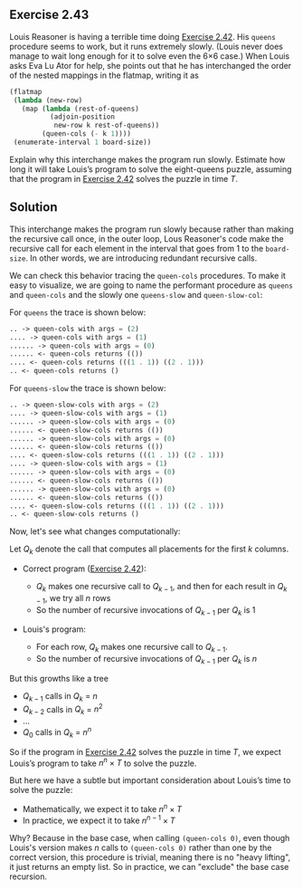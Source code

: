 [Exercise 2.42]: ./2.42.md

## Exercise 2.43

Louis Reasoner is having a terrible time doing [Exercise 2.42]. His `queens`
procedure seems to work, but it runs extremely slowly. (Louis never does manage
to wait long enough for it to solve even the 6×6 case.) When Louis asks Eva Lu
Ator for help, she points out that he has interchanged the order of the nested
mappings in the flatmap, writing it as

```scheme
(flatmap
 (lambda (new-row)
   (map (lambda (rest-of-queens)
          (adjoin-position
           new-row k rest-of-queens))
        (queen-cols (- k 1))))
 (enumerate-interval 1 board-size))
```

Explain why this interchange makes the program run slowly. Estimate how long it
will take Louis’s program to solve the eight-queens puzzle, assuming that the
program in [Exercise 2.42] solves the puzzle in time $T$.

## Solution

This interchange makes the program run slowly because rather than making the
recursive call once, in the outer loop, Lous Reasoner's code make the recursive
call for each element in the interval that goes from 1 to the `board-size`. In
other words, we are introducing redundant recursive calls.

We can check this behavior tracing the `queen-cols` procedures. To make it easy
to visualize, we are going to name the performant procedure as `queens` and
`queen-cols` and the slowly one `queens-slow` and `queen-slow-col`:

For `queens` the trace is shown below:

```scheme
.. -> queen-cols with args = (2)
.... -> queen-cols with args = (1)
...... -> queen-cols with args = (0)
...... <- queen-cols returns (())
.... <- queen-cols returns (((1 . 1)) ((2 . 1)))
.. <- queen-cols returns ()
```

For `queens-slow` the trace is shown below:

```scheme
.. -> queen-slow-cols with args = (2)
.... -> queen-slow-cols with args = (1)
...... -> queen-slow-cols with args = (0)
...... <- queen-slow-cols returns (())
...... -> queen-slow-cols with args = (0)
...... <- queen-slow-cols returns (())
.... <- queen-slow-cols returns (((1 . 1)) ((2 . 1)))
.... -> queen-slow-cols with args = (1)
...... -> queen-slow-cols with args = (0)
...... <- queen-slow-cols returns (())
...... -> queen-slow-cols with args = (0)
...... <- queen-slow-cols returns (())
.... <- queen-slow-cols returns (((1 . 1)) ((2 . 1)))
.. <- queen-slow-cols returns ()
```

Now, let's see what changes computationally:

Let $Q_k$ denote the call that computes all placements for the first $k$
columns.

- Correct program ([Exercise 2.42]):

  - $Q_k$ makes one recursive call to $Q_{k-1}$, and then for each result in
    $Q_{k-1}$, we try all $n$ rows
  - So the number of recursive invocations of $Q_{k-1}$ per $Q_k$ is $1$

- Louis's program:
  - For each row, $Q_k$ makes one recursive call to $Q_{k-1}$.
  - So the number of recursive invocations of $Q_{k-1}$ per $Q_k$ is $n$

But this growths like a tree

- $Q_{k-1}$ calls in $Q_{k}$ = $n$
- $Q_{k-2}$ calls in $Q_{k}$ = $n^2$
- ...
- $Q_0$ calls in $Q_{k}$ = $n^n$

So if the program in [Exercise 2.42] solves the puzzle in time $T$, we expect
Louis’s program to take $n^n \times T$ to solve the puzzle.

But here we have a subtle but important consideration about Louis’s time to
solve the puzzle:

- Mathematically, we expect it to take $n^n \times T$
- In practice, we expect it to take $n^{n-1} \times T$

Why? Because in the base case, when calling `(queen-cols 0)`, even though
Louis's version makes $n$ calls to `(queen-cols 0)` rather than one by the
correct version, this procedure is trivial, meaning there is no "heavy lifting",
it just returns an empty list. So in practice, we can "exclude" the base case
recursion.
